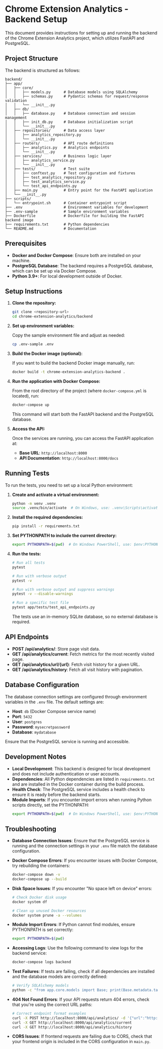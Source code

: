 # Chrome Extension Analytics - Backend Setup

This document provides instructions for setting up and running the backend of the Chrome Extension Analytics project, which utilizes FastAPI and PostgreSQL.

## Project Structure

The backend is structured as follows:

```
backend/
├── app/
│   ├── core/
│   │   ├── models.py      # Database models using SQLAlchemy
│   │   ├── schemas.py     # Pydantic schemas for request/response validation
│   │   └── __init__.py
│   ├── db/
│   │   ├── database.py    # Database connection and session management
│   │   ├── init_db.py     # Database initialization script
│   │   └── __init__.py
│   ├── repositories/      # Data access layer
│   │   ├── analytics_repository.py
│   │   └── __init__.py
│   ├── routers/           # API route definitions
│   │   ├── analytics.py   # Analytics endpoints
│   │   └── __init__.py
│   ├── services/          # Business logic layer
│   │   ├── analytics_service.py
│   │   └── __init__.py
│   ├── tests/             # Test suite
│   │   ├── conftest.py    # Test configuration and fixtures
│   │   ├── test_analytics_repository.py
│   │   ├── test_analytics_service.py
│   │   └── test_api_endpoints.py
│   ├── main.py            # Entry point for the FastAPI application
│   └── __init__.py
├── scripts/
│   └── entrypoint.sh      # Container entrypoint script
├── .env                   # Environment variables for development
├── .env-sample            # Sample environment variables
├── Dockerfile             # Dockerfile for building the FastAPI backend image
├── requirements.txt       # Python dependencies
└── README.md              # Documentation
```

## Prerequisites

- **Docker and Docker Compose**: Ensure both are installed on your machine.
- **PostgreSQL Database**: The backend requires a PostgreSQL database, which can be set up via Docker Compose.
- **Python 3.9+**: For local development outside of Docker.

## Setup Instructions

1. **Clone the repository:**

   ```bash
   git clone <repository-url>
   cd chrome-extension-analytics/backend
   ```

2. **Set up environment variables:**

   Copy the sample environment file and adjust as needed:

   ```bash
   cp .env-sample .env
   ```

3. **Build the Docker image (optional):**

   If you want to build the backend Docker image manually, run:

   ```bash
   docker build -t chrome-extension-analytics-backend .
   ```

4. **Run the application with Docker Compose:**

   From the root directory of the project (where `docker-compose.yml` is located), run:

   ```bash
   docker-compose up
   ```

   This command will start both the FastAPI backend and the PostgreSQL database.

5. **Access the API:**

   Once the services are running, you can access the FastAPI application at:

   - **Base URL**: `http://localhost:8000`
   - **API Documentation**: `http://localhost:8000/docs`

## Running Tests

To run the tests, you need to set up a local Python environment:

1. **Create and activate a virtual environment:**

   ```bash
   python -m venv .venv
   source .venv/bin/activate  # On Windows, use: .venv\Scripts\activate
   ```

2. **Install the required dependencies:**

   ```bash
   pip install -r requirements.txt
   ```

3. **Set PYTHONPATH to include the current directory:**

   ```bash
   export PYTHONPATH=$(pwd)  # On Windows PowerShell, use: $env:PYTHONPATH = $(pwd)
   ```

4. **Run the tests:**

   ```bash
   # Run all tests
   pytest

   # Run with verbose output
   pytest -v

   # Run with verbose output and suppress warnings
   pytest -v --disable-warnings

   # Run a specific test file
   pytest app/tests/test_api_endpoints.py
   ```

   The tests use an in-memory SQLite database, so no external database is required.

## API Endpoints

- **POST /api/analytics/**: Store page visit data.
- **GET /api/analytics/current**: Fetch metrics for the most recently visited page.
- **GET /api/analytics/url/{url}**: Fetch visit history for a given URL.
- **GET /api/analytics/history**: Fetch all visit history with pagination.

## Database Configuration

The database connection settings are configured through environment variables in the `.env` file. The default settings are:

- **Host**: `db` (Docker Compose service name)
- **Port**: `5432`
- **User**: `postgres`
- **Password**: `mysecretpassword`
- **Database**: `mydatabase`

Ensure that the PostgreSQL service is running and accessible.

## Development Notes

- **Local Development**: This backend is designed for local development and does not include authentication or user accounts.
- **Dependencies**: All Python dependencies are listed in `requirements.txt` and are installed in the Docker container during the build process.
- **Health Check**: The PostgreSQL service includes a health check to ensure it is ready before the backend starts.
- **Module Imports**: If you encounter import errors when running Python scripts directly, set the PYTHONPATH:
  ```bash
  export PYTHONPATH=$(pwd)  # On Windows PowerShell, use: $env:PYTHONPATH = $(pwd)
  ```

## Troubleshooting

- **Database Connection Issues**: Ensure that the PostgreSQL service is running and the connection settings in your `.env` file match the database configuration.

- **Docker Compose Errors**: If you encounter issues with Docker Compose, try rebuilding the containers:

   ```bash
   docker-compose down -v
   docker-compose up --build
   ```

- **Disk Space Issues**: If you encounter "No space left on device" errors:

   ```bash
   # Check Docker disk usage
   docker system df
   
   # Clean up unused Docker resources
   docker system prune -a --volumes
   ```

- **Module Import Errors**: If Python cannot find modules, ensure PYTHONPATH is set correctly:

   ```bash
   export PYTHONPATH=$(pwd)
   ```

- **Accessing Logs**: Use the following command to view logs for the backend service:

   ```bash
   docker-compose logs backend
   ```

- **Test Failures**: If tests are failing, check if all dependencies are installed and the database models are correctly defined:

   ```bash
   # Verify SQLAlchemy models
   python -c "from app.core.models import Base; print(Base.metadata.tables.keys())"
   ```

- **404 Not Found Errors**: If your API requests return 404 errors, check that you're using the correct URL paths:
   ```bash
   # Correct endpoint format examples
   curl -X POST http://localhost:8000/api/analytics/ -d '{"url":"http://example.com","link_count":5,"word_count":100,"image_count":3}'
   curl -X GET http://localhost:8000/api/analytics/current
   curl -X GET http://localhost:8000/api/analytics/history
   ```

- **CORS Issues**: If frontend requests are failing due to CORS, check that your frontend origin is included in the CORS configuration in `main.py`.
